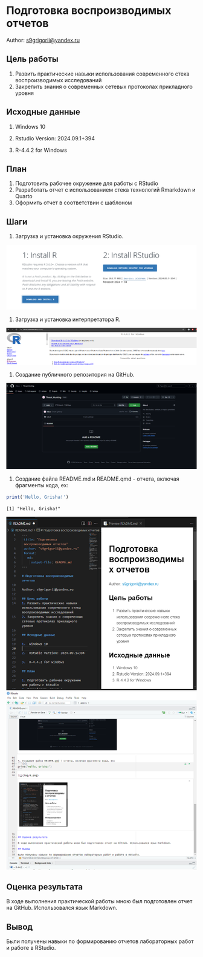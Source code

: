 # Подготовка воспроизводимых отчетов

Author: s9grigorii@yandex.ru

## Цель работы

1.  Развить практические навыки использования современного стека
    воспроизводимых исследований
2.  Закрепить знания о современных сетевых протоколах прикладного уровня

## Исходные данные

1.  Windows 10

2.  Rstudio Version: 2024.09.1+394

3.  R-4.4.2 for Windows

## План

1.  Подготовить рабочее окружение для работы с RStudio
2.  Разработать отчет с использованием стека технологий Rmarkdown и
    Quarto
3.  Оформить отчет в соответствии с шаблоном

## Шаги

1.  Загрузка и установка окружения RStudio.

![](img/1.png)

1.  Загрузка и установка интерпретатора R.

![](img/2.png)

1.  Создание публичного репозитория на GitHub.

![](img/3.png)

1.  Создание файла README.md и README.qmd - отчета, включая фрагменты
    кода, ex:

``` r
print('Hello, Grisha!')
```

    [1] "Hello, Grisha!"

![](img/4.png) ![](img/5.png)

## Оценка результата

В ходе выполнения практической работы мною был подготовлен отчет на
GitHub. Использовался язык Markdown.

## Вывод

Были получены навыки по формированию отчетов лабораторных работ и работе
в RStudio.
